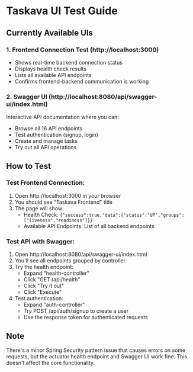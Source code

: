 # Taskava UI Test Guide

## Currently Available UIs

### 1. Frontend Connection Test (http://localhost:3000)
- Shows real-time backend connection status
- Displays health check results
- Lists all available API endpoints
- Confirms frontend-backend communication is working

### 2. Swagger UI (http://localhost:8080/api/swagger-ui/index.html)
Interactive API documentation where you can:
- Browse all 16 API endpoints
- Test authentication (signup, login)
- Create and manage tasks
- Try out all API operations

## How to Test

### Test Frontend Connection:
1. Open http://localhost:3000 in your browser
2. You should see "Taskava Frontend" title
3. The page will show:
   - Health Check: `{"success":true,"data":{"status":"UP","groups":["liveness","readiness"]}}`
   - Available API Endpoints: List of all backend endpoints

### Test API with Swagger:
1. Open http://localhost:8080/api/swagger-ui/index.html
2. You'll see all endpoints grouped by controller
3. Try the health endpoint:
   - Expand "health-controller"
   - Click "GET /api/health"
   - Click "Try it out"
   - Click "Execute"
4. Test authentication:
   - Expand "auth-controller"
   - Try POST /api/auth/signup to create a user
   - Use the response token for authenticated requests

## Note
There's a minor Spring Security pattern issue that causes errors on some requests, but the actuator health endpoint and Swagger UI work fine. This doesn't affect the core functionality.
